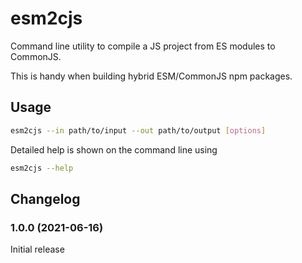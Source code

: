 # esm2cjs
Command line utility to compile a JS project from ES modules to CommonJS.

This is handy when building hybrid ESM/CommonJS npm packages.

## Usage
```bash
esm2cjs --in path/to/input --out path/to/output [options]
```

Detailed help is shown on the command line using

```bash
esm2cjs --help
```

## Changelog
### 1.0.0 (2021-06-16)
Initial release
